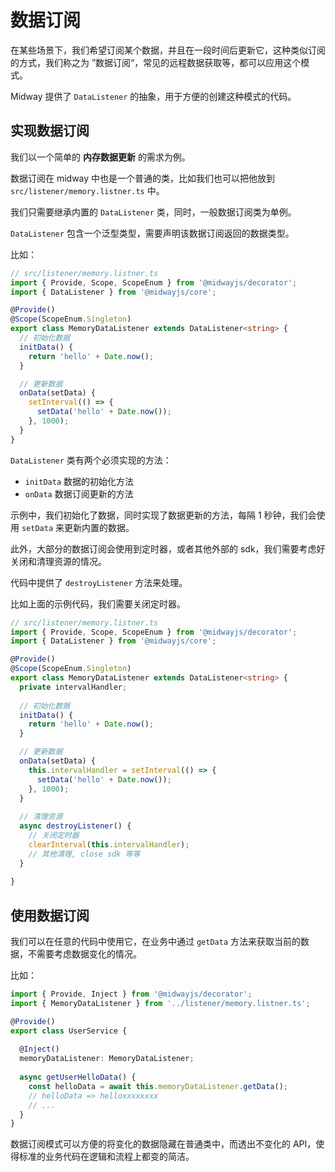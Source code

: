 # 数据订阅

在某些场景下，我们希望订阅某个数据，并且在一段时间后更新它，这种类似订阅的方式，我们称之为 ”数据订阅“，常见的远程数据获取等，都可以应用这个模式。

Midway 提供了 `DataListener` 的抽象，用于方便的创建这种模式的代码。

## 实现数据订阅

我们以一个简单的 **内存数据更新** 的需求为例。

数据订阅在 midway 中也是一个普通的类，比如我们也可以把他放到 `src/listener/memory.listner.ts` 中。

我们只需要继承内置的 `DataListener` 类，同时，一般数据订阅类为单例。

`DataListener` 包含一个泛型类型，需要声明该数据订阅返回的数据类型。

比如：

```typescript
// src/listener/memory.listner.ts
import { Provide, Scope, ScopeEnum } from '@midwayjs/decorator';
import { DataListener } from '@midwayjs/core';

@Provide()
@Scope(ScopeEnum.Singleton)
export class MemoryDataListener extends DataListener<string> {
  // 初始化数据
  initData() {
    return 'hello' + Date.now();
  }

  // 更新数据
  onData(setData) {
    setInterval(() => {
      setData('hello' + Date.now());
    }, 1000);
  }
}
```

`DataListener` 类有两个必须实现的方法：

- `initData` 数据的初始化方法
- `onData` 数据订阅更新的方法

示例中，我们初始化了数据，同时实现了数据更新的方法，每隔 1 秒钟，我们会使用 `setData` 来更新内置的数据。

此外，大部分的数据订阅会使用到定时器，或者其他外部的 sdk，我们需要考虑好关闭和清理资源的情况。

代码中提供了 `destroyListener` 方法来处理。

比如上面的示例代码，我们需要关闭定时器。

```typescript
// src/listener/memory.listner.ts
import { Provide, Scope, ScopeEnum } from '@midwayjs/decorator';
import { DataListener } from '@midwayjs/core';

@Provide()
@Scope(ScopeEnum.Singleton)
export class MemoryDataListener extends DataListener<string> {
  private intervalHandler;
  
  // 初始化数据
  initData() {
    return 'hello' + Date.now();
  }

  // 更新数据
  onData(setData) {
    this.intervalHandler = setInterval(() => {
      setData('hello' + Date.now());
    }, 1000);
  }
  
  // 清理资源
  async destroyListener() {
    // 关闭定时器
    clearInterval(this.intervalHandler);
    // 其他清理, close sdk 等等
  }
  
}
```



## 使用数据订阅

我们可以在任意的代码中使用它，在业务中通过 `getData` 方法来获取当前的数据，不需要考虑数据变化的情况。

比如：

```typescript
import { Provide, Inject } from '@midwayjs/decorator';
import { MemoryDataListener } from '../listener/memory.listner.ts';

@Provide()
export class UserService {
  
  @Inject()
  memoryDataListener: MemoryDataListener;
  
  async getUserHelloData() {
    const helloData = await this.memoryDataListener.getData();
    // helloData => helloxxxxxxxx
    // ...
  }
}
```

数据订阅模式可以方便的将变化的数据隐藏在普通类中，而透出不变化的 API，使得标准的业务代码在逻辑和流程上都变的简洁。
